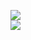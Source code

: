 [![](https://img.shields.io/badge/Made%20With-Github%20Spray-lightgrey.svg?style=for-the-badge&logo=github)](https://github.com/Annihil/github-spray#19065)  
[![](https://i.imgur.com/2DrTn0Z.gif)](https://github.com/Annihil/github-spray)